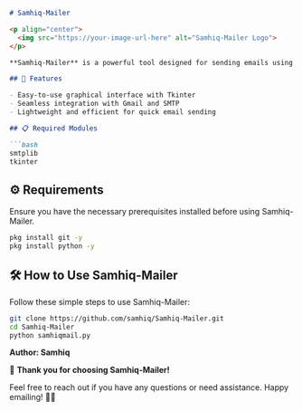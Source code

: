 ```markdown
# Samhiq-Mailer

<p align="center">
  <img src="https://your-image-url-here" alt="Samhiq-Mailer Logo">
</p>

**Samhiq-Mailer** is a powerful tool designed for sending emails using SMTP and Gmail. This Python-based tool leverages the `smtplib` and `tkinter` modules to provide a seamless and user-friendly email-sending experience.

## 🚀 Features

- Easy-to-use graphical interface with Tkinter
- Seamless integration with Gmail and SMTP
- Lightweight and efficient for quick email sending

## 📋 Required Modules

```bash
smtplib
tkinter
```

## ⚙️ Requirements

Ensure you have the necessary prerequisites installed before using Samhiq-Mailer.

```bash
pkg install git -y 
pkg install python -y 
```

## 🛠️ How to Use Samhiq-Mailer

Follow these simple steps to use Samhiq-Mailer:

```bash
git clone https://github.com/samhiq/Samhiq-Mailer.git
cd Samhiq-Mailer
python samhiqmail.py
```

**Author: Samhiq**

🙏 **Thank you for choosing Samhiq-Mailer!**

Feel free to reach out if you have any questions or need assistance. Happy emailing! 📧✨
```

